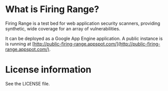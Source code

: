 # What is Firing Range?

Firing Range is a test bed for web application security scanners,
providing synthetic, wide coverage for an array of vulnerabilities.

It can be deployed as a Google App Engine application. A public instance is
is running at [http://public-firing-range.appspot.com/](http://public-firing-range.appspot.com/).


# License information

See the LICENSE file.

